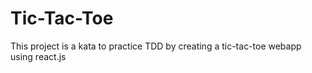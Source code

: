 # Tic-Tac-Toe

This project is a kata to practice TDD by creating a tic-tac-toe webapp using react.js
